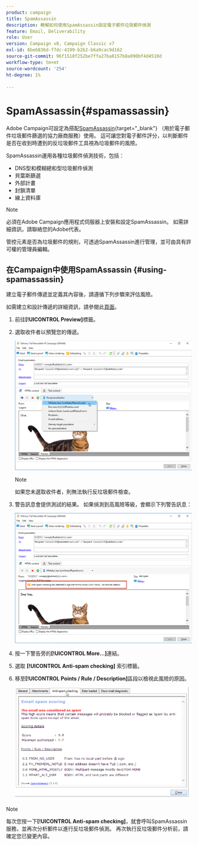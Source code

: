 ```yaml
---
product: campaign
title: SpamAssassin
description: 瞭解如何使用SpamAssassin設定電子郵件垃圾郵件偵測
feature: Email, Deliverability
role: User
version: Campaign v8, Campaign Classic v7
exl-id: 8be6836d-f7dc-4199-b2b2-b6a9cac9d162
source-git-commit: 96f1518f252be7ffa27ba8157b8a090bf4d4510d
workflow-type: tm+mt
source-wordcount: '254'
ht-degree: 1%

---
```


# SpamAssassin{#spamassassin}

Adobe Campaign可設定為搭配[SpamAssassin](https://spamassassin.apache.org){target="_blank"} （用於電子郵件垃圾郵件篩選的協力廠商服務）使用。 這可讓您對電子郵件評分，以判斷郵件是否在收到時遭到的反垃圾郵件工具視為垃圾郵件的風險。

SpamAssassin運用各種垃圾郵件偵測技術，包括：

* DNS型和模糊總和型垃圾郵件偵測
* 貝葉斯篩選
* 外部計畫
* 封鎖清單
* 線上資料庫

>[!NOTE]
>
>必須在Adobe Campaign應用程式伺服器上安裝和設定SpamAssassin。 如需詳細資訊，請聯絡您的Adobe代表。
>
>管控元素是否為垃圾郵件的規則，可透過SpamAssassin進行管理，並可由具有許可權的管理員編輯。

## 在Campaign中使用SpamAssassin {#using-spamassassin}

建立電子郵件傳遞並定義其內容後，請遵循下列步驟來評估風險。

如需建立和設計傳遞的詳細資訊，請參閱此[頁面](defining-the-email-content.md)。


1. 前往&#x200B;**[!UICONTROL Preview]**&#x200B;標籤。
1. 選取收件者以預覽您的傳遞。

   ![](assets/s_tn_del_preview_spamassassin_recipient.png)

   >[!NOTE]
   >
   >如果您未選取收件者，則無法執行反垃圾郵件檢查。

1. 警告訊息會提供測試的結果。 如果偵測到高風險等級，會顯示下列警告訊息：

   ![](assets/s_tn_del_preview_spamassassin_ko.png)

1. 按一下警告旁的&#x200B;**[!UICONTROL More...]**&#x200B;連結。
1. 選取 **[!UICONTROL Anti-spam checking]** 索引標籤。
1. 移至&#x200B;**[!UICONTROL Points / Rule / Description]**&#x200B;區段以檢視此風險的原因。

   ![](assets/s_tn_del_msg_spamassassin_ko.png)

>[!NOTE]
>
>每次您按一下&#x200B;**[!UICONTROL Anti-spam checking]**，就會呼叫SpamAssassin服務，並再次分析郵件以進行反垃圾郵件偵測。 再次執行反垃圾郵件分析前，請確定您已變更內容。
